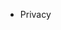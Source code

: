- Privacy
<!---
WuhleMori/WuhleMori is a ✨ special ✨ repository because its `README.md` (this file) appears on your GitHub profile.
You can click the Preview link to take a look at your changes.
--->
